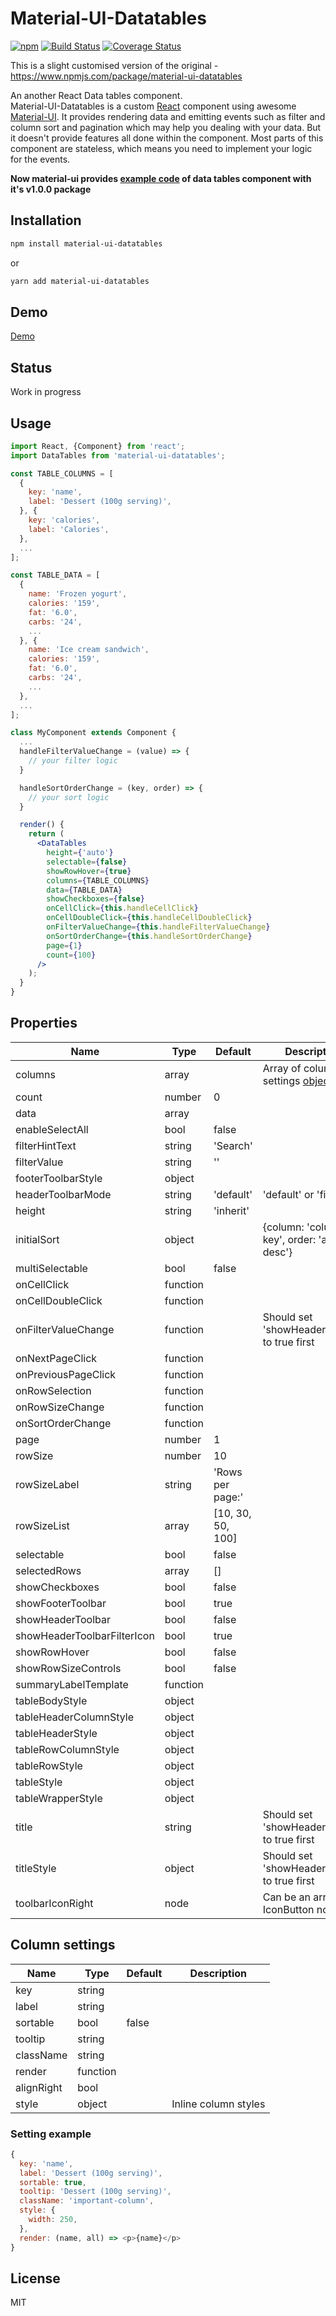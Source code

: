 # Material-UI-Datatables

[![npm](https://img.shields.io/npm/v/material-ui-datatables.svg?style=flat-square)](https://www.npmjs.com/package/material-ui-datatables)
[![Build Status](https://img.shields.io/travis/hyojin/material-ui-datatables/master.svg?style=flat-square)](https://travis-ci.org/hyojin/material-ui-datatables)
[![Coverage Status](https://img.shields.io/coveralls/hyojin/material-ui-datatables/master.svg?style=flat-square)](https://coveralls.io/github/hyojin/material-ui-datatables?branch=master)

This is a slight customised version of the original - https://www.npmjs.com/package/material-ui-datatables

An another React Data tables component.  
Material-UI-Datatables is a custom [React](https://facebook.github.io/react/) component using awesome [Material-UI](http://www.material-ui.com/). It provides rendering data and emitting events
 such as filter and column sort and pagination which may help you dealing with your data. But it doesn't provide features all done within the component. Most parts of this component are stateless, which means you need to implement your logic for the events.

**Now material-ui provides [example code](https://material-ui-1dab0.firebaseapp.com/component-demos/tables) of data tables component with it's v1.0.0 package**

## Installation
```sh
npm install material-ui-datatables
```
or
```sh
yarn add material-ui-datatables
```

## Demo
[Demo](https://hyojin.github.io/material-ui-datatables/)

## Status
Work in progress

## Usage
```jsx
import React, {Component} from 'react';
import DataTables from 'material-ui-datatables';

const TABLE_COLUMNS = [
  {
    key: 'name',
    label: 'Dessert (100g serving)',
  }, {
    key: 'calories',
    label: 'Calories',
  },
  ...
];

const TABLE_DATA = [
  {
    name: 'Frozen yogurt',
    calories: '159',
    fat: '6.0',
    carbs: '24',
    ...
  }, {
    name: 'Ice cream sandwich',
    calories: '159',
    fat: '6.0',
    carbs: '24',
    ...
  },
  ...
];

class MyComponent extends Component {
  ...
  handleFilterValueChange = (value) => {
    // your filter logic
  }

  handleSortOrderChange = (key, order) => {
    // your sort logic
  }

  render() {
    return (
      <DataTables
        height={'auto'}
        selectable={false}
        showRowHover={true}
        columns={TABLE_COLUMNS}
        data={TABLE_DATA}
        showCheckboxes={false}
        onCellClick={this.handleCellClick}
        onCellDoubleClick={this.handleCellDoubleClick}
        onFilterValueChange={this.handleFilterValueChange}
        onSortOrderChange={this.handleSortOrderChange}
        page={1}
        count={100}
      />
    );
  }
}
```

## Properties
| Name                 | Type      | Default           | Description                                  |
|----------------------|-----------|-------------------|----------------------------------------------|
| columns              | array     |                   | Array of column settings [object](https://github.com/hyojin/material-ui-datatables#column-settings) |
| count                | number    | 0                 |                                              |
| data                 | array     |                   |                                              |
| enableSelectAll      | bool      | false             |                                              |
| filterHintText       | string    | 'Search'          |                                              |
| filterValue          | string    | ''                |                                              |
| footerToolbarStyle   | object    |                   |                                              |
| headerToolbarMode    | string    | 'default'         | 'default' or 'filter'                        |
| height               | string    | 'inherit'         |                                              |
| initialSort          | object    |                   | {column: 'column key', order: 'asc or desc'} |
| multiSelectable      | bool      | false             |                                              |
| onCellClick          | function  |                   |                                              |
| onCellDoubleClick    | function  |                   |                                              |
| onFilterValueChange  | function  |                   | Should set 'showHeaderToolbar' to true first |
| onNextPageClick      | function  |                   |                                              |
| onPreviousPageClick  | function  |                   |                                              |
| onRowSelection       | function  |                   |                                              |
| onRowSizeChange      | function  |                   |                                              |
| onSortOrderChange    | function  |                   |                                              |
| page                 | number    | 1                 |                                              |
| rowSize              | number    | 10                |                                              |
| rowSizeLabel         | string    | 'Rows per page:'  |                                              |
| rowSizeList          | array     | [10, 30, 50, 100] |                                              |
| selectable           | bool      | false             |                                              |
| selectedRows         | array     | []                |                                              |
| showCheckboxes       | bool      | false             |                                              |
| showFooterToolbar    | bool      | true              |                                              |
| showHeaderToolbar    | bool      | false             |                                              |
| showHeaderToolbarFilterIcon | bool | true            |                                              |
| showRowHover         | bool      | false             |                                              |
| showRowSizeControls  | bool      | false             |                                              |
| summaryLabelTemplate | function  |                   |                                              |
| tableBodyStyle       | object    |                   |                                              |
| tableHeaderColumnStyle | object  |                   |                                              |
| tableHeaderStyle     | object    |                   |                                              |
| tableRowColumnStyle  | object    |                   |                                              |
| tableRowStyle        | object    |                   |                                              |
| tableStyle           | object    |                   |                                              |
| tableWrapperStyle    | object    |                   |                                              |
| title                | string    |                   | Should set 'showHeaderToolbar' to true first |
| titleStyle           | object    |                   | Should set 'showHeaderToolbar' to true first |
| toolbarIconRight     | node      |                   | Can be an array of IconButton nodes          |

## Column settings
| Name                 | Type      | Default           | Description                                  |
|----------------------|-----------|-------------------|----------------------------------------------|
| key                  | string    |                   |                                              |
| label                | string    |                   |                                              |
| sortable             | bool      | false             |                                              |
| tooltip              | string    |                   |                                              |
| className            | string    |                   |                                              |
| render               | function  |                   |                                              |
| alignRight           | bool      |                   |                                              |
| style                | object    |                   | Inline column styles                         |

### Setting example
```javascript
{
  key: 'name',
  label: 'Dessert (100g serving)',
  sortable: true,
  tooltip: 'Dessert (100g serving)',
  className: 'important-column',
  style: {
    width: 250,
  },
  render: (name, all) => <p>{name}</p>
}
```

## License
MIT
